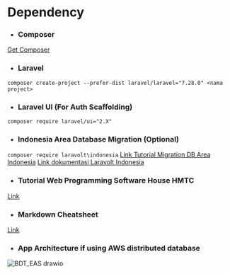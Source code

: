 # Dependency
* ### Composer
[Get Composer](https://getcomposer.org/)

* ### Laravel
```composer create-project --prefer-dist laravel/laravel="7.28.0" <nama project>```

* ### Laravel UI (For Auth Scaffolding)
```composer require laravel/ui="2.X"```

* ### Indonesia Area Database Migration (Optional)
```composer require laravolt\indonesia```
[Link Tutorial Migration DB Area Indonesia](https://www.lab-informatika.com/membuat-dependent-dropdown-di-laravel)
[Link dokumentasi Laravolt Indonesia](https://github.com/laravolt/indonesia)

* ### Tutorial Web Programming Software House HMTC
[Link](https://github.com/minons1/PelatihanSoftwareHouseHMTCITS/wiki)

* ### Markdown Cheatsheet
[Link](https://github.com/adam-p/markdown-here/wiki/Markdown-Cheatsheet)

* ### App Architecture if using AWS distributed database 

![BDT_EAS drawio](https://user-images.githubusercontent.com/59832754/147092866-6fb1b6d5-d708-4f3b-8d91-9635bbd5dbc9.png)

